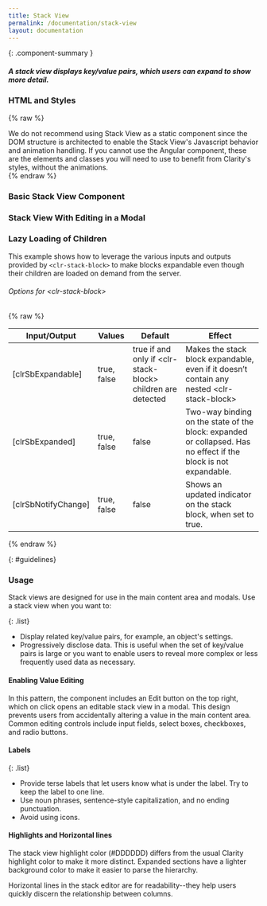 ```yaml
---
title: Stack View
permalink: /documentation/stack-view
layout: documentation
---
```


{: .component-summary }
##### A stack view displays key/value pairs, which users can expand to show more detail.

### HTML and Styles

{% raw %}
<div class="alert alert-warning">
    <div class="alert-item">
        <span class="alert-text">
            We do not recommend using Stack View as a static component since the DOM structure
            is architected to enable the Stack View's Javascript behavior and animation handling.
            If you cannot use the Angular component, these are the elements and
            classes you will need to use to benefit from Clarity's styles, without the animations.
        </span>
    </div>
</div>
{% endraw %}

<clr-stack-view-static-demo class="clrweb-stackview-demo"></clr-stack-view-static-demo>

### Basic Stack View Component

<clr-stack-view-angular-basic-demo class="clrweb-stackview-demo"></clr-stack-view-angular-basic-demo>

### Stack View With Editing in a Modal

<clr-stack-view-angular-modal-edit-demo class="clrweb-stackview-demo"></clr-stack-view-angular-modal-edit-demo>

### Lazy Loading of Children

This example shows how to leverage the various inputs and outputs provided by
<code class="clr-code">&lt;clr-stack-block&gt;</code> to make blocks expandable even though their children are loaded on demand
from the server.

<clr-stack-view-angular-lazyload-demo class="clrweb-stackview-demo"></clr-stack-view-angular-lazyload-demo>

###### Options for &lt;clr-stack-block&gt;

{% raw %}
<table class="table">
  <thead>
    <tr>
      <th class="left">Input/Output</th>
      <th>Values</th>
      <th class="left">Default</th>
      <th class="left">Effect</th>
    </tr>
  </thead>
  <tbody>
    <tr>
      <td class="left">[clrSbExpandable]</td>
      <td>true, false</td>
      <td class="left">true if and only if &lt;clr-stack-block&gt; children are detected</td>
      <td class="left">Makes the stack block expandable, even if it doesn’t contain any nested &lt;clr-stack-block&gt;</td>
    </tr>
    <tr>
      <td class="left">[clrSbExpanded]</td>
      <td>true, false</td>
      <td class="left">false</td>
      <td class="left">Two-way binding on the state of the block: expanded or collapsed. Has no effect if the block is not expandable.</td>
    </tr>
    <tr>
      <td class="left">[clrSbNotifyChange]</td>
      <td>true, false</td>
      <td class="left">false</td>
      <td class="left">Shows an updated indicator on the stack block, when set to true.</td>
    </tr>
  </tbody>
</table>
{% endraw %}

{: #guidelines}
### Usage

Stack views are designed for use in the main content area and modals.  Use a stack view when you want to:

{: .list}
- Display related key/value pairs, for example, an object's settings.
- Progressively disclose data.  This is useful when the set of key/value pairs is large or you want to enable users to reveal more complex or less frequently used data as necessary.

#### Enabling Value Editing

In this pattern, the component includes an Edit button on the top right, which on click opens an editable stack view in a modal.  This design prevents users from accidentally altering a value in the main content area.  Common editing controls include input fields, select boxes, checkboxes, and radio buttons.

#### Labels

{: .list}
- Provide terse labels that let users know what is under the label.  Try to keep the label to one line.
- Use noun phrases, sentence-style capitalization, and no ending punctuation.
- Avoid using icons.

#### Highlights and Horizontal lines

The stack view highlight color (#DDDDDD) differs from the usual Clarity highlight color to make it more distinct.  Expanded sections have a lighter background color to make it easier to parse the hierarchy.

Horizontal lines in the stack editor are for readability--they help users quickly discern the relationship between columns.
